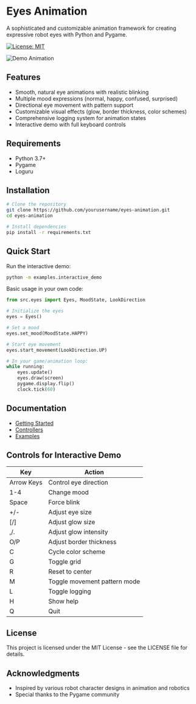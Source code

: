 # Eyes Animation

A sophisticated and customizable animation framework for creating expressive robot eyes with Python and Pygame.

[![License: MIT](https://img.shields.io/badge/License-MIT-yellow.svg)](https://opensource.org/licenses/MIT)

![Demo Animation](docs/images/eyes_demo.gif)

## Features

- Smooth, natural eye animations with realistic blinking
- Multiple mood expressions (normal, happy, confused, surprised)
- Directional eye movement with pattern support
- Customizable visual effects (glow, border thickness, color schemes)
- Comprehensive logging system for animation states
- Interactive demo with full keyboard controls

## Requirements

- Python 3.7+
- Pygame
- Loguru

## Installation

```bash
# Clone the repository
git clone https://github.com/yourusername/eyes-animation.git
cd eyes-animation

# Install dependencies
pip install -r requirements.txt
```

## Quick Start

Run the interactive demo:

```bash
python -m examples.interactive_demo
```

Basic usage in your own code:

```python
from src.eyes import Eyes, MoodState, LookDirection

# Initialize the eyes
eyes = Eyes()

# Set a mood
eyes.set_mood(MoodState.HAPPY)

# Start eye movement
eyes.start_movement(LookDirection.UP)

# In your game/animation loop:
while running:
    eyes.update()
    eyes.draw(screen)
    pygame.display.flip()
    clock.tick(60)
```

## Documentation

- [Getting Started](docs/getting_started.md)
- [Controllers](docs/controllers.md)
- [Examples](docs/examples.md)

## Controls for Interactive Demo

| Key       | Action                       |
|-----------|------------------------------|
| Arrow Keys | Control eye direction        |
| 1-4        | Change mood                  |
| Space      | Force blink                  |
| +/-        | Adjust eye size              |
| [/]        | Adjust glow size             |
| ,/.        | Adjust glow intensity        |
| O/P        | Adjust border thickness      |
| C          | Cycle color scheme           |
| G          | Toggle grid                  |
| R          | Reset to center              |
| M          | Toggle movement pattern mode |
| L          | Toggle logging               |
| H          | Show help                    |
| Q          | Quit                         |

## License

This project is licensed under the MIT License - see the LICENSE file for details.

## Acknowledgments

- Inspired by various robot character designs in animation and robotics
- Special thanks to the Pygame community